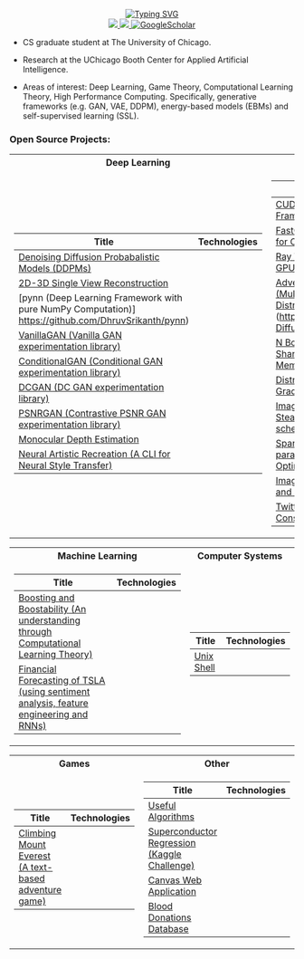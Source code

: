 <p align="center">
<a href="https://github.com/DhruvSrikanth">
    <img src="https://readme-typing-svg.demolab.com?font=Georgia&size=18&duration=2000&pause=500&multiline=true&width=500&height=80&lines=Dhruv+Srikanth;Deep+Learning+%7C+High-Performance+Computing+%7C+Engineering" alt="Typing SVG" />
</a>
<br/>


<a href="https://www.linkedin.com/in/dhruv-srikanth/">
    <img src="https://img.shields.io/badge/-Linkedin-blue?style=flat-square&logo=linkedin">
</a>
<a href="mailto:dhruvsrikanth@uchicago.edu">
    <img src="https://img.shields.io/badge/-Email-red?style=flat-square&logo=gmail&logoColor=white">
</a>
<a href='https://scholar.google.com/citations?hl=en&user=Dvh53xkAAAAJ' target="_blank">
    <img alt='GoogleScholar' src='https://img.shields.io/badge/Scholar-100000?style=flat&logo=GoogleScholar&logoColor=white&&color=0181FF'>
</a>

<br/> 
</p>

* CS graduate student at The University of Chicago. 

* Research at the UChicago Booth Center for Applied Artificial Intelligence.

* Areas of interest: Deep Learning, Game Theory, Computational Learning Theory, High Performance Computing. Specifically, generative frameworks (e.g. GAN, VAE, DDPM), energy-based models (EBMs) and self-supervised learning (SSL).


### Open Source Projects:

<table>
<tr><th> Deep Learning </th><th> High-Performance Computing </th></tr>
<tr><td>

|Title | Technologies|
|--|--|
| [Denoising Diffusion Probabalistic Models (DDPMs)](https://github.com/DhruvSrikanth/DenoisingDiffusionProbabilisticModels) | | 
| [2D-3D Single View Reconstruction](https://github.com/DhruvSrikanth/2D-3D-Single-View-Reconstruction) | | 
| [pynn (Deep Learning Framework with pure NumPy Computation)] https://github.com/DhruvSrikanth/pynn) | |
| [VanillaGAN (Vanilla GAN experimentation library)](https://github.com/DhruvSrikanth/VanillaGAN) | | 
| [ConditionalGAN (Conditional GAN experimentation library)](https://github.com/DhruvSrikanth/ConditionalGAN) | | 
| [DCGAN (DC GAN experimentation library)](https://github.com/DhruvSrikanth/DCGAN) | | 
| [PSNRGAN (Contrastive PSNR GAN experimentation library)](https://github.com/DhruvSrikanth/PSNRGAN) | | 
| [Monocular Depth Estimation](https://github.com/DhruvSrikanth/MonoDepth) | | 
| [Neural Artistic Recreation (A CLI for Neural Style Transfer)](https://github.com/DhruvSrikanth/NeuralArtisticRecreation-CLI-Tool) | | 



</td><td>

|Title | Technologies|
|--|--|
| [CUDANN (Distributed Deep Learning Framework (accelerated on NVIDIA GPUs)](https://github.com/DhruvSrikanth/CUDANN)| |
| [FastConv (Multithreaded GPU CUDA kernels for Convolution)](https://github.com/DhruvSrikanth/FastConv) | | 
| [Ray Tracing (using Monte-Carlo Algorithm on GPU Accelerators)](https://github.com/DhruvSrikanth/Monte-Carlo-Ray-Tracing) | |
| [Advection Diffusion Simulation (Multrithreaded, Shared Memory Parallelism, Distributed Memory Parallelism)](https://github.com/DhruvSrikanth/N-Body-Simulation)] (https://github.com/DhruvSrikanth/Advection-Diffusion-Simulation) | |
| [N Body Particle Simulation (Multrithreaded, Shared Memory Parallelism, Distributed Memory Parallelism)](https://github.com/DhruvSrikanth/N-Body-Simulation) | | 
| [Distributed Poisson Solver (using Conjugate Gradient Optimization](https://github.com/DhruvSrikanth/Conjugate-Gradient-Simulation) | | 
| [Image Editor via Convolutions (using Work Stealing and Work Balancing parallel schemes)](https://github.com/DhruvSrikanth/WorkBalancingStealingImageEditor) | |
| [Sparse Linear Solver (using the Map Reduce parallelism scheme with Conjugate Gradient Optimization)](https://github.com/DhruvSrikanth/MapReduceSparseSolver) | | 
| [Image Editor via Convolutions (using Pipeline and BSP parallel schemes)](https://github.com/DhruvSrikanth/PipelineBSPImageEditor) | | 
| [Twitter Application (using Producer-Consumer parallelism model)](https://github.com/DhruvSrikanth/TwitterGo) | | 

</td></tr> </table>

<table>
<tr><th> Machine Learning </th><th> Computer Systems </th></tr>
<tr><td>
   
|Title | Technologies|
|--|--|
| [Boosting and Boostability (An understanding through Computational Learning Theory)](https://github.com/DhruvSrikanth/Boosting-Theory) | | 
| [Financial Forecasting of TSLA (using sentiment analysis, feature engineering and RNNs)](https://github.com/DhruvSrikanth/TSLA-Financial-Forecasting) | |

    


</td><td>

|Title | Technologies|
|--|--|
| [Unix Shell](https://github.com/DhruvSrikanth/Unix-Like-Shell) | |
 
</td></tr> </table>

</td></tr> </table>

<table>
<tr><th> Games </th><th> Other </th></tr>
<tr><td>
   
|Title | Technologies|
|--|--|
| [Climbing Mount Everest (A text-based adventure game)](https://github.com/DhruvSrikanth/ClimbingEverestGame) | |


</td><td>

|Title | Technologies|
|--|--|
| [Useful Algorithms](https://github.com/DhruvSrikanth/Algorithms) | |
| [Superconductor Regression (Kaggle Challenge)](https://github.com/DhruvSrikanth/Superconductor-Regression-Kaggle-Challenge) | | 
| [Canvas Web Application](https://github.com/DhruvSrikanth/Web-Dev-Project) | | 
| [Blood Donations Database](https://github.com/DhruvSrikanth/Blood-Donations-DB) | | 

 
</td></tr> </table>
